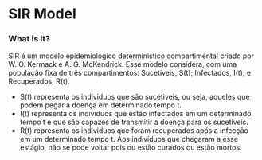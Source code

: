 # SIR Model

### What is it?
SIR é um modelo epidemiologico deterministico compartimental criado por W. O. Kermack e A. G. McKendrick. Esse modelo considera, com uma população fixa de três compartimentos: Sucetiveis, S(t); Infectados, I(t); e Recuperados, R(t).

* S(t) representa os individuos que são sucetiveis, ou seja, aqueles que podem pegar a doença em determinado tempo t.
* I(t) representa os individuos que estão infectados em um determinado tempo t e que são capazes de transmitir a doença para os sucetiveis.
* R(t) representa os individuos que foram recuperados após a infecção em um determinado tempo t. Aos individuos que chegaram a esse estágio, não se pode voltar pois ou estão curados ou estão mortos.

